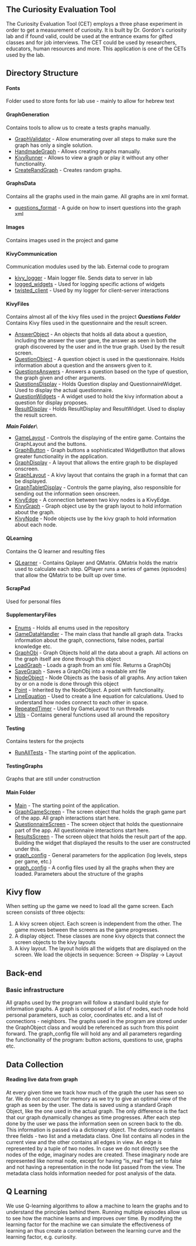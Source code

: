 ## The Curiosity Evaluation Tool
The Curiosity Evaluation Tool (CET) employs a three phase experiment in order to get a measurement of curiosity.
It is built by Dr. Gordon's curiosity lab and if found valid, could be used at the entrance exams for gifted classes and for job interviews.
The CET could be used by researchers, educators, human resources and more.
This application is one of the CETs used by the lab.

## Directory Structure

#### Fonts
Folder used to store fonts for lab use - mainly to allow for hebrew text

#### GraphGeneration
Contains tools to allow us to create a tests graphs manually.
* [GraphValidator](GraphGeneration/GraphValidator.py) - Allow enumerating over all steps to make sure the graph has only a single solution.
* [HandmadeGraph](GraphGeneration/HandmadeGraph.py) - Allows creating graphs manually.
* [KivyRunner](GraphGeneration/KivyRunner.py) - Allows to view a graph or play it without any other functionality.
* [CreateRandGraph](GraphGeneration/CreateRandGraph.py) - Creates random graphs.

#### GraphsData
Contains all the graphs used in the main game. All graphs are in xml format.
* [questions_format](GraphsData/questions_format.txt) - A guide on how to insert questions into the graph xml

#### Images
Contains images used in the project and game

#### KivyCommunication
Communication modules used by the lab. External code to program
* [kivy_logger](KivyCommunication/kivy_logger.py) - Main logger file. Sends data to server in lab
* [logged_widgets](KivyCommunication/logged_widgets.py) - Used for logging specific actions of widgets
* [twisted_client](KivyCommunication/twisted_client.py)  - Used by my logger for client-server interactions

#### KivyFiles
Contains almost all of the kivy files used in the project
***Questions Folder***\
Contains Kivy files used in the questionnaire and the result screen.
* [AnswerObject](KivyFiles/Questions/AnswerObject.py) - An objects that holds all data about a question, including the answer the user gave, the answer
as seen in both the graph discovered by the user and in the true graph. Used by the result screen.
* [QuestionObject](KivyFiles/Questions/QuestionObject.py) - A question object is used in the questionnaire. Holds information
about a question and the answers given to it.
* [QuestionsAnswers](KivyFiles/Questions/QuestionsAnswers.py) - Answers a question based on the type of question, the graph given and other arguments.
* [QuestionsDisplay](KivyFiles/Questions/QuestionsDisplay.py) - Holds Question display and QuestionnaireWidget. Used to display the actual questionnaire.
* [QuestionWidgets](KivyFiles/Questions/QuestionWidgets.py) - A widget used to hold the kivy information about a question for display proposes.
* [ResultDisplay](KivyFiles/Questions/ResultDisplay.py) - Holds ResultDisplay and ResultWidget. Used to display the result screen.

***Main Folder***\
* [GameLayout](KivyFiles/GameLayout.py) - Controls the displaying of the entire game. Contains the GraphLayout and the buttons.
* [GraphButton](KivyFiles/GraphButton.py) - Graph buttons a sophisticated WidgetButton that allows greater functionality in the application.
* [GraphDisplay](KivyFiles/GraphDisplay.py) - A layout that allows the entire graph to be displayed onscreen.
* [GraphLayout](KivyFiles/GraphLayout.py) - A kivy layout that contains the graph in a format that can be displayed.
* [GraphTabletDisplay](KivyFiles/GraphTabletDisplay.py) - Controls the game playing, also responsible for sending out the information seen onscreen.
* [KivyEdge](KivyFiles/KivyEdge.py) - A connection between two kivy nodes is a KivyEdge.
* [KivyGraph](KivyFiles/KivyGraph.py) - Graph object use by the graph layout to hold information about the graph.
* [KivyNode](KivyFiles/KivyNode.py) - Node objects use by the kivy graph to hold information about each node.

#### QLearning
Contains the Q learner and resulting files
* [QLearner](QLearning/QLearner.py) - Contains Qplayer and QMatrix.
QMatrix holds the matrix used to calculate each step.
QPlayer runs a series of games (episodes) that allow the QMatrix to be built up over time.

#### ScrapPad
Used for personal files

#### SupplementaryFiles
* [Enums](SupplementaryFiles/Enums.py) - Holds all enums used in the repository
* [GameDataHandler](SupplementaryFiles/GameDataHandler.py) - The main class that handle all graph data. Tracks information about the graph,
connections, false nodes, partial knowledge etc.
* [GraphObj](SupplementaryFiles/GraphObj.py) - Graph Objects hold all the data about a graph.
 All actions on the graph itself are done through this object
* [LoadGraph](SupplementaryFiles/LoadGraph.py) - Loads a graph from an xml file. Returns a GraphObj
* [SaveGraph](SupplementaryFiles/SaveGraph.py) - Saves a GraphObj into a readable xml file
* [NodeObject](SupplementaryFiles/NodeObject.py) - Node Objects as the basis of all graphs.
 Any action taken by or on a node is done through this object
* [Point](SupplementaryFiles/Point.py) - Inherited by the NodeObject. A point with functionality.
* [LineEquation](SupplementaryFiles/LineEquation.py) - Used to create a line equation for calculations.
Used to understand how nodes connect to each other in space.
* [RepeatedTimer](SupplementaryFiles/RepeatedTimer.py) - Used by GameLayout to run threads
* [Utils](SupplementaryFiles/Utils.py) - Contains general functions used all around the repository

#### Testing
Contains testers for the projects
* [RunAllTests](Testing/RunAllTests.py) - The starting point of the application.

#### TestingGraphs
Graphs that are still under construction

#### Main Folder
* [Main](Main.py) - The starting point of the application.
* [GraphGameScreen](GraphGameScreen.py) - The screen object that holds the graph game part of the app. All graph interactions start here.
* [QuestionnaireScreen](QuestionnaireScreen.py) - The screen object that holds the questionnaire part of the app. All questionnaire interactions start here.
* [ResultsScreen](ResultsScreen.py) - The screen object that holds the result part of the app.
Building the widget that displayed the results to the user are constructed under this.
* [graph_config](game_config.txt) - General parameters for the application (log levels, steps per game, etc.)
* [graph_config](graph_config.txt) -
 A config files used by all the graphs when they are loaded.
 Parameters about the structure of the graphs

## Kivy flow
When setting up the game we need to load all the game screen. Each screen consists of three objects:
1) A kivy screen object. Each screen is independent from the other. The game moves between the screens as the game progresses.
2) A display object. These classes are none kivy objects that connect the screen objects to the kivy layouts
3) A kivy layout. The layout holds all the widgets that are displayed on the screen.
We load the objects in sequence: Screen -> Display -> Layout


## Back-end
### Basic infrastructure
All graphs used by the program will follow a standard build style for information graphs.
A graph is composed of a list of nodes, each node hold personal parameters, such as color, coordinates etc. and a list of connections - neighbors.
The graphs used in the program are stored under the GraphObject class and would be referenced as such from this point forward.
The graph_config file will hold any and all parameters regarding the functionality of the program: button actions, questions to use, graphs etc.

## Data Collection
#### Reading live data from graph
At every given time we track how much of the graph the user has seen so far. We do not account for memory as we try to give an optimal view of the graph
as seen by the user. The data is saved using a standard Graph Object, like the one used in the actual graph.
The only difference is the fact that our graph dynamically changes as time progresses.
After each step done by the user we pass the information seen on screen back to the db. This information is passed via a dictionary object.
The dictionary contains three fields - two list and a metadata class. One list contains all nodes in the current view and the other contains all edges
in view. An edge is represented by a tuple of two nodes. In case we do not directly see the nodes of the edge, imaginary nodes are created.
These imaginary node are represented like normal node, except for having “is_real” flag set to false and not having a representation in the node
list passed from the view. The metadata class holds information needed for post analysis of the data.

## Q Learning
We use Q-learning algorithms to allow a machine to learn the graphs and to understand the principles behind them. Running multiple episodes allow us
to see how the machine learns and improves over time. By modifying the learning factor for the machine we can simulate the effectiveness
of learning an thus create a correlation between the learning curve and the learning factor, e.g. curiosity.

